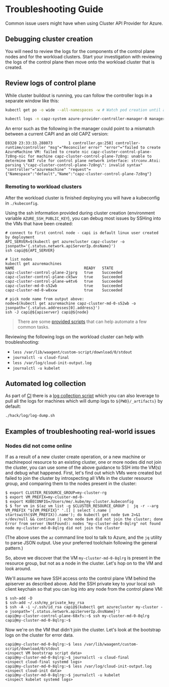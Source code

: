 # Troubleshooting Guide

Common issue users might have when using Cluster API Provider for Azure.

## Debugging cluster creation
You will need to review the logs for the components of the control plane nodes and for the workload clusters.  Start your investigation with reviewing the logs of the control plane then move onto the workload cluster that is created.

## Review logs of control plane
While cluster buildout is running, you can follow the controller logs in a separate window like this:

```bash
kubectl get po -o wide --all-namespaces -w # Watch pod creation until azure-provider-controller-manager-0 is available

kubectl logs -n capz-system azure-provider-controller-manager-0 manager -f # Follow the controller logs
```

An error such as the following in the manager could point to a mismatch between a current CAPI and an old CAPZ version:

```
E0320 23:33:33.288073       1 controller.go:258] controller-runtime/controller "msg"="Reconciler error" "error"="failed to create AzureMachine VM: failed to create nic capz-cluster-control-plane-7z8ng-nic for machine capz-cluster-control-plane-7z8ng: unable to determine NAT rule for control plane network interface: strconv.Atoi: parsing \"capz-cluster-control-plane-7z8ng\": invalid syntax"  "controller"="azuremachine" "request"={"Namespace":"default","Name":"capz-cluster-control-plane-7z8ng"}
```

### Remoting to workload clusters
After the workload cluster is finished deploying you will have a kubeconfig in `./kubeconfig`.

Using the ssh information provided during cluster creation (environment variable `AZURE_SSH_PUBLIC_KEY`), you can debug most issues by SSHing into the VMs that have been created:

```
# connect to first control node - capi is default linux user created by deployment
API_SERVER=$(kubectl get azurecluster capz-cluster -o jsonpath='{.status.network.apiServerIp.dnsName}')
ssh capi@${API_SERVER}

# list nodes
kubectl get azuremachines
NAME                               READY   STATE
capz-cluster-control-plane-2jprg   true    Succeeded
capz-cluster-control-plane-ck5wv   true    Succeeded
capz-cluster-control-plane-w4tv6   true    Succeeded
capz-cluster-md-0-s52wb            true    Succeeded
capz-cluster-md-0-w8xxw            true    Succeeded

# pick node name from output above:
node=$(kubectl get azuremachine capz-cluster-md-0-s52wb -o jsonpath='{.status.addresses[0].address}') 
ssh -J capi@${apiserver} capi@${node} 
```

> There are some [provided scripts](/hack/debugging/Readme.md) that can help automate a few common tasks.

Reviewing the following logs on the workload cluster can help with troubleshooting:

- `less /var/lib/waagent/custom-script/download/0/stdout`
- `journalctl -u cloud-final`
- `less /var/log/cloud-init-output.log`
- `journalctl -u kubelet`

## Automated log collection

As part of [CI](../scripts/ci-e2e.sh) there is a [log collection script](hack/../../hack/log/log-dump.sh) which you can also leverage to pull all the logs for machines which will dump logs to `${PWD}/_artifacts}` by default:

```bash
./hack/log/log-dump.sh
```
## Examples of troubleshooting real-world issues

### Nodes did not come online

If as a result of a new cluster create operation, or a new machine or machinepool resource to an existing cluster, one or more nodes did not join the cluster, you can use some of the above guidance to SSH into the VM(s) and debug what happened. First, let's find out which VMs were created but failed to join the cluster by introspecting all VMs in the cluster resource group, and comparing them to the nodes present in the cluster:

```
$ export CLUSTER_RESOURCE_GROUP=my-cluster-rg
$ export VM_PREFIX=my-cluster-md-0-
$ export KUBECONFIG=/Users/me/.kube/my-cluster.kubeconfig
$ $ for vm in $(az vm list -g $CLUSTER_RESOURCE_GROUP |  jq -r --arg VM_PREFIX "${VM_PREFIX}" '.[] | select (.name | startswith($VM_PREFIX)).name'); do kubectl get node $vm 2>&1 >/dev/null && continue || echo node $vm did not join the cluster; done
Error from server (NotFound): nodes "my-cluster-md-0-8qlrg" not found
node my-cluster-md-0-8qlrg did not join the cluster
```

(The above uses the `az` command line tool to talk to Azure, and the `jq` utility to parse JSON output. Use your preferred toolchain following the general pattern.)

So, above we discover that the VM `my-cluster-md-0-8qlrg` is present in the resource group, but not as a node in the cluster. Let's hop on to the VM and look around.

We'll assume we have SSH access onto the control plane VM behind the apiserver as described above. Add the SSH private key to your local ssh client keychain so that you can log into any node from the control plane VM:

```
$ ssh-add -D
$ ssh-add ~/.ssh/my_private_key_rsa
$ ssh -A -i ~/.ssh/id_rsa capi@$(kubectl get azurecluster my-cluster -o jsonpath='{.status.network.apiServerIp.dnsName}')
capi@my-cluster-control-plane-68xfs:~$ ssh my-cluster-md-0-8qlrg
capi@my-cluster-md-0-8qlrg:~$
```

Now we're on the VM that didn't join the cluster. Let's look at the bootstrap logs on the cluster for error data.

```
capi@my-cluster-md-0-8qlrg:~$ less /var/lib/waagent/custom-script/download/0/stdout
<inspect VM bootstrap script data>
capi@my-cluster-md-0-8qlrg:~$ journalctl -u cloud-final
<inspect cloud-final systemd logs>
capi@my-cluster-md-0-8qlrg:~$ less /var/log/cloud-init-output.log
<inspect cloud-init data>
capi@my-cluster-md-0-8qlrg:~$ journalctl -u kubelet
<inspect kubelet systemd logs>
```
